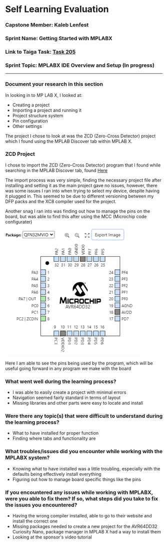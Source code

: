 # Self Learning Evaluation

### Capstone Member: Kaleb Lenfest

### Sprint Name: Getting Started with MPLABX

### Link to Taiga Task: [Task 205](https://tree.taiga.io/project/bookstrong-introduction-to-microcontroller/task/205)

### Sprint Topic: MPLABX IDE Overview and Setup (In progress)

---

### Document your research in this section

In looking in to MP LAB X, I looked at: 
- Creating a project
- Importing a project and running it
- Project structure system
- Pin configuration
- Other settings

The project I chose to look at was the ZCD (Zero-Cross Detector) project which I found using the MPLAB Discover tab within MPLAB X. 

### ZCD Project

I chose to import the ZCD (Zero-Cross Detector) program that I found while searching in the MPLAB Discover tab, 
found [Here](https://mplab-discover.microchip.com/com.microchip.ide.project/com.microchip.mcu8.mplabx.project.avr64dd32-getting-started-with-zcd-mplabx-mcc)

The import process was very simple, finding the necessary project file after installing and setting it as the main project gave no issues, however, there was some 
issues I ran into when trying to select my device, despite having it plugged in. This seemed to be due to different versioning between my DFP packs and the XC8 compiler 
used for the project. 

Another snag I ran into was finding out how to manage the pins on the board, but was able to find this after using the MCC (Microchip code configurater)

![Image](../lab/images/SelfEvalPinSettings.png)

Here I am able to see the pins being used by the program, which will be useful going forward in any program we make with the board

### What went well during the learning process?

- I was able to easily create a project with minimal errors
- Navigation seemed fairly standard in terms of layout
- Missing libraries and other parts were easy to locate and install

### Were there any topic(s) that were difficult to understand during the learning process?

- What to have installed for proper function
- Finding where tabs and functionality are

### What troubles/issues did you encounter while working with the MPLABX system?

- Knowing what to have installed was a little troubling, especially with the defaults being effectively install everything
- Figuring out how to manage board specific things like the pins

### If you encountered any issues while working with MPLABX, were you able to fix them? If so, what steps did you take to fix the issues you encountered?

- Having the wrong compiler installed, able to go to their website and install the correct one
- Missing packages needed to create a new project for the AVR64DD32 Curiosity Nano, package manager in MPLAB X had a way to install them
- Looking at the sponsor's video tutorial
